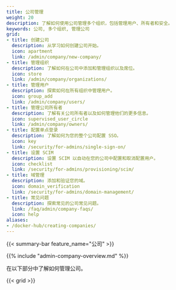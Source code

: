 ```yaml
---
title: 公司管理
weight: 20
description: 了解如何使用公司管理多个组织，包括管理用户、所有者和安全。
keywords: 公司, 多个组织, 管理公司
grid:
- title: 创建公司
  description: 从学习如何创建公司开始。
  icon: apartment
  link: /admin/company/new-company/
- title: 管理组织
  description: 了解如何在公司中添加和管理组织以及席位。
  icon: store
  link: /admin/company/organizations/
- title: 管理用户
  description: 探索如何在所有组织中管理用户。
  icon: group_add
  link: /admin/company/users/
- title: 管理公司所有者
  description: 了解有关公司所有者以及如何管理他们的更多信息。
  icon: supervised_user_circle
  link: /admin/company/owners/
- title: 配置单点登录
  description: 了解如何为您的整个公司配置 SSO。
  icon: key
  link: /security/for-admins/single-sign-on/
- title: 设置 SCIM
  description: 设置 SCIM 以自动在您的公司中配置和取消配置用户。
  icon: checklist
  link: /security/for-admins/provisioning/scim/
- title: 域管理
  description: 添加和验证您的域。
  icon: domain_verification
  link: /security/for-admins/domain-management/
- title: 常见问题
  description: 探索常见的公司常见问题。
  link: /faq/admin/company-faqs/
  icon: help
aliases:
- /docker-hub/creating-companies/
---
```


{{< summary-bar feature_name="公司" >}}

{{% include "admin-company-overview.md" %}}

在以下部分中了解如何管理公司。

{{< grid >}}